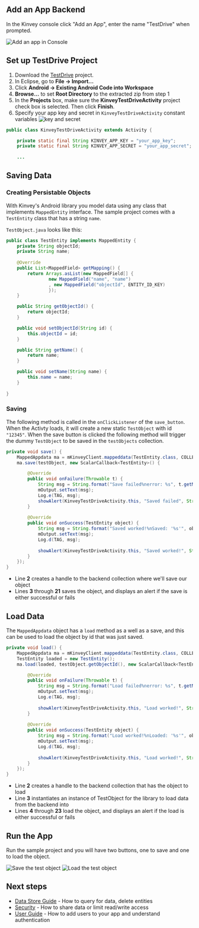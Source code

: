## Add an App Backend

In the Kinvey console click "Add an App", enter the name "TestDrive" when prompted.

![Add an app in Console](android-testdrive/ss-4.png)

## Set up TestDrive Project

1. Download the [TestDrive](https://github.com/KinveyApps/TestDrive-Android/archive/master.zip) project.
2. In Eclipse, go to **File &rarr; Import…**
3. Click **Android &rarr; Existing Android Code into Workspace**
4. **Browse…** to set **Root Directory** to the extracted zip from step 1
5. In the **Projects** box, make sure the **KinveyTestDriveActivity** project check box is selected. Then click **Finish**.
6. Specify your app key and secret in `KinveyTestDriveActivity` constant variables
![key and secret](android-testdrive/ss-5.png)

```java
public class KinveyTestDriveActivity extends Activity {

	private static final String KINVEY_APP_KEY = "your_app_key";
	private static final String KINVEY_APP_SECRET = "your_app_secret";
	
	...
```

## Saving Data
### Creating Persistable Objects

With Kinvey's Android library you model data using any class that implements `MappedEntity` interface. The sample project comes with a `TestEntity` class that has a string `name`.

`TestObject.java` looks like this:

```java
public class TestEntity implements MappedEntity {
	private String objectId;	
	private String name;
	
	@Override
	public List<MappedField> getMapping() {
		return Arrays.asList(new MappedField[] { 	
				new MappedField("name", "name")
				, new MappedField("objectId", ENTITY_ID_KEY)
				});
	}

	public String getObjectId() {
		return objectId;
	}

	public void setObjectId(String id) {
		this.objectId = id;
	}

	public String getName() {
		return name;
	}

	public void setName(String name) {
		this.name = name;
	}
	
}
```

### Saving

The following method is called in the `onClickListener` of the `save_button`. When the Activty loads, it will create a new static `TestObject` with id `"12345"`.  When the save button is clicked the following method will trigger the dummy `TestObject` to be saved in the `testObjects` collection.

```java
private void save() {
	MappedAppdata ma = mKinveyClient.mappeddata(TestEntity.class, COLLECTION_NAME);
	ma.save(testObject, new ScalarCallback<TestEntity>() {

		@Override
		public void onFailure(Throwable t) {
			String msg = String.format("Save failed%nerror: %s", t.getMessage());
			mOutput.setText(msg);
			Log.e(TAG, msg);
			showAlert(KinveyTestDriveActivity.this, "Saved failed", String.format("error:%n%s", t.getLocalizedMessage()));
		}
		
		@Override
		public void onSuccess(TestEntity object) {
			String msg = String.format("Saved worked!%nSaved: '%s'", object.getName());
			mOutput.setText(msg);
			Log.d(TAG, msg);
			
			showAlert(KinveyTestDriveActivity.this, "Saved worked!", String.format("Saved: '%s'", object.getName()));
		}
	});
}
```

* Line __2__ creates a handle to the backend collection where we'll save our object
* Lines __3__ through __21__ saves the object, and displays an alert if the save is either successful or fails

## Load Data
The `MappedAppdata` object has a `load` method as a well as a save, and this can be used to load the object by id that was just saved. 

```java
private void load() {
	MappedAppdata ma = mKinveyClient.mappeddata(TestEntity.class, COLLECTION_NAME);
	TestEntity loaded = new TestEntity();
	ma.load(loaded, testObject.getObjectId(), new ScalarCallback<TestEntity>() {

		@Override
		public void onFailure(Throwable t) {
			String msg = String.format("Load failed%nerror: %s", t.getMessage());
			mOutput.setText(msg);
			Log.e(TAG, msg);
			
			showAlert(KinveyTestDriveActivity.this, "Load worked!", String.format("error:%n%s", t.getLocalizedMessage()));
		}
		
		@Override
		public void onSuccess(TestEntity object) {
			String msg = String.format("Load worked!%nLoaded: '%s'", object.getName());
			mOutput.setText(msg);
			Log.d(TAG, msg);
			
			showAlert(KinveyTestDriveActivity.this, "Load worked!", String.format("Loaded: '%s'", object.getName()));
		}
	});
}
```

* Line __2__ creates a handle to the backend collection that has the object to load
* Line __3__ instantiates an instance of TestObject for the library to load data from the backend into
* Lines __4__ through __23__ load the object, and displays an alert if the load is either successful or fails


## Run the App
Run the sample project and you will have two buttons, one to save and one to load the object. 

![Save the test object](android-testdrive/ss-1.png)
![Load the test object](android-testdrive/ss-2.png)

## Next steps


* [Data Store Guide](/android/guides/datastore) - How to query for data, delete entities 
* [Security](/android/guides/security) - How to share data or limit read/write access  
* [User Guide](/android/guides/users) - How to add users to your app and understand authentication
